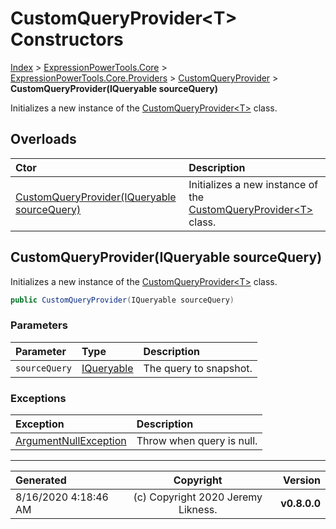 ﻿# CustomQueryProvider&lt;T> Constructors

[Index](../index.md) > [ExpressionPowerTools.Core](ExpressionPowerTools.Core.a.md) > [ExpressionPowerTools.Core.Providers](ExpressionPowerTools.Core.Providers.n.md) > [CustomQueryProvider<T>](ExpressionPowerTools.Core.Providers.CustomQueryProvider`1.cs.md) > **CustomQueryProvider(IQueryable sourceQuery)**

Initializes a new instance of the [CustomQueryProvider&lt;T>](ExpressionPowerTools.Core.Providers.CustomQueryProvider`1.cs.md) class.

## Overloads

| Ctor | Description |
| :-- | :-- |
| [CustomQueryProvider(IQueryable sourceQuery)](#customqueryprovideriqueryable-sourcequery) | Initializes a new instance of the [CustomQueryProvider&lt;T>](ExpressionPowerTools.Core.Providers.CustomQueryProvider`1.cs.md) class. |

## CustomQueryProvider(IQueryable sourceQuery)

Initializes a new instance of the [CustomQueryProvider&lt;T>](ExpressionPowerTools.Core.Providers.CustomQueryProvider`1.cs.md) class.

```csharp
public CustomQueryProvider(IQueryable sourceQuery)
```

### Parameters

| Parameter | Type | Description |
| :-- | :-- | :-- |
| `sourceQuery` | [IQueryable](https://docs.microsoft.com/dotnet/api/system.linq.iqueryable) | The query to snapshot. |

### Exceptions

| Exception | Description |
| :-- | :-- |
| [ArgumentNullException](https://docs.microsoft.com/dotnet/api/system.argumentnullexception) | Throw when query is null. |


---

| Generated | Copyright | Version |
| :-- | :-: | --: |
| 8/16/2020 4:18:46 AM | (c) Copyright 2020 Jeremy Likness. | **v0.8.0.0** |
